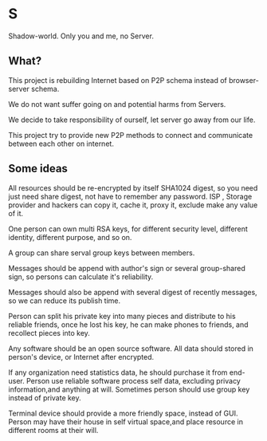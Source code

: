 S
=

Shadow-world. Only you and me, no Server.

What?
-----------
This project is rebuilding Internet based on P2P schema instead of browser-server schema.

We do not want suffer going on and potential harms from Servers.

We decide to take responsibility of ourself, let server go away from our life.

This project try to provide new P2P methods to connect and communicate between each other on internet.



Some ideas
-------------

All resources should be re-encrypted by itself SHA1024 digest, so you need just need share digest, not have to remember any password. ISP , Storage provider and hackers can copy it, cache it, proxy it, exclude make any value of it.

One person can own multi RSA keys, for different security level, different identity, different purpose,  and so on.

A group can share serval group keys between members.

Messages should be append with author's sign or several group-shared sign, so persons can calculate it's reliability.

Messages should also be append with several digest of recently messages, so we can reduce its publish time.

Person can split his private key into many pieces and distribute to his reliable friends, once he lost his key, he can make phones to friends, and recollect pieces into key.

Any software should be an open source software. All data should stored in person's device, or Internet after encrypted.

If any organization need statistics data, he should purchase it from end-user. Person use reliable software process self data, excluding privacy information,and anything at will. Sometimes person should use group key instead of private key.



Terminal device should provide a more friendly space, instead of GUI. 
Person may have  their house in self virtual space,and place resource in different rooms at their will.





